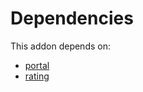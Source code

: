 # Dependencies

This addon depends on:

- [portal](../../odoo-bringout-oca-ocb-portal)
- [rating](../../odoo-bringout-oca-ocb-rating)
